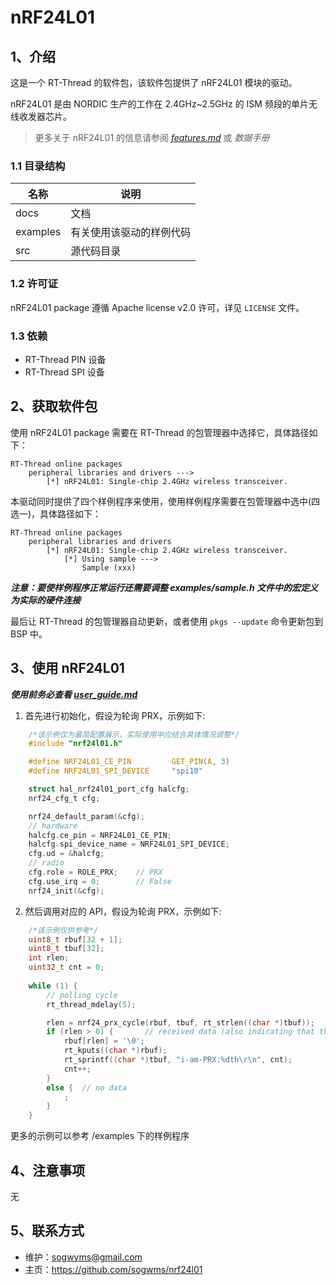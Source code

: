 # nRF24L01

## 1、介绍

这是一个 RT-Thread 的软件包，该软件包提供了 nRF24L01 模块的驱动。

nRF24L01 是由 NORDIC 生产的工作在 2.4GHz~2.5GHz 的 ISM 频段的单片无线收发器芯片。

> 更多关于 nRF24L01 的信息请参阅 [_features.md_](https://github.com/SuWeipeng/firedragon_rc_rtt/blob/master/packages/nrf24l01-latest/docs/features.md) 或 _数据手册_

### 1.1 目录结构

| 名称 | 说明 |
| ---- | ---- |
| docs  | 文档 |
| examples | 有关使用该驱动的样例代码 |
| src  | 源代码目录 |

### 1.2 许可证

nRF24L01 package 遵循 Apache license v2.0 许可，详见 `LICENSE` 文件。

### 1.3 依赖

- RT-Thread PIN 设备
- RT-Thread SPI 设备

## 2、获取软件包

使用 nRF24L01 package 需要在 RT-Thread 的包管理器中选择它，具体路径如下：

```
RT-Thread online packages
    peripheral libraries and drivers --->
        [*] nRF24L01: Single-chip 2.4GHz wireless transceiver.
```

本驱动同时提供了四个样例程序来使用，使用样例程序需要在包管理器中选中(四选一)，具体路径如下：

```
RT-Thread online packages
    peripheral libraries and drivers 
        [*] nRF24L01: Single-chip 2.4GHz wireless transceiver.
            [*] Using sample --->
                Sample (xxx)
```

_**注意：要使样例程序正常运行还需要调整 examples/sample.h 文件中的宏定义为实际的硬件连接**_

最后让 RT-Thread 的包管理器自动更新，或者使用 `pkgs --update` 命令更新包到 BSP 中。

## 3、使用 nRF24L01

_**使用前务必查看 [user_guide.md](https://github.com/SuWeipeng/firedragon_rc_rtt/blob/master/packages/nrf24l01-latest/docs/user_guide.md)**_

1. 首先进行初始化，假设为轮询 PRX，示例如下:

```c
    /*该示例仅为最简配置展示，实际使用中应结合具体情况调整*/
    #include "nrf24l01.h"

    #define NRF24L01_CE_PIN         GET_PIN(A, 3)
    #define NRF24L01_SPI_DEVICE     "spi10"

    struct hal_nrf24l01_port_cfg halcfg;
    nrf24_cfg_t cfg;

    nrf24_default_param(&cfg);
    // hardware
    halcfg.ce_pin = NRF24L01_CE_PIN;
    halcfg.spi_device_name = NRF24L01_SPI_DEVICE;
    cfg.ud = &halcfg;
    // radio
    cfg.role = ROLE_PRX;    // PRX
    cfg.use_irq = 0;        // False
    nrf24_init(&cfg);
```

2. 然后调用对应的 API，假设为轮询 PRX，示例如下:

```c
    /*该示例仅供参考*/
    uint8_t rbuf[32 + 1];
    uint8_t tbuf[32];
    int rlen;
    uint32_t cnt = 0;
    
    while (1) {
        // polling cycle
        rt_thread_mdelay(5);

        rlen = nrf24_prx_cycle(rbuf, tbuf, rt_strlen((char *)tbuf));
        if (rlen > 0) {       // received data (also indicating that the previous frame of data was sent complete)
            rbuf[rlen] = '\0';
            rt_kputs((char *)rbuf);
            rt_sprintf((char *)tbuf, "i-am-PRX:%dth\r\n", cnt);
            cnt++;
        }
        else {  // no data
            ;
        }
    }
```

更多的示例可以参考 /examples 下的样例程序

## 4、注意事项

无

## 5、联系方式

- 维护：sogwyms@gmail.com
- 主页：https://github.com/sogwms/nrf24l01
